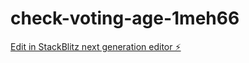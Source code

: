 # check-voting-age-1meh66

[Edit in StackBlitz next generation editor ⚡️](https://stackblitz.com/~/github.com/smartinez254/check-voting-age-1meh66)